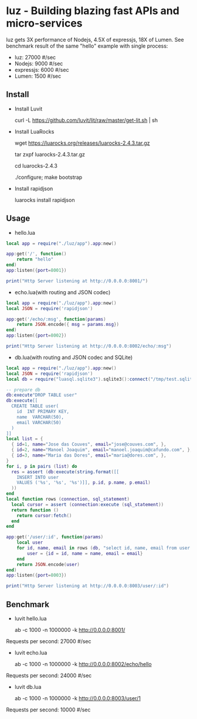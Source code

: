 # luz - Building blazing fast APIs and micro-services
luz gets 3X performance of Nodejs, 4.5X of expressjs, 18X of Lumen.
See benchmark result of the same "hello" example with single process:
- luz: 27000 #/sec
- Nodejs: 9000 #/sec
- expressjs: 6000 #/sec
- Lumen: 1500 #/sec

## Install
- Install Luvit

    curl -L https://github.com/luvit/lit/raw/master/get-lit.sh | sh

- Install LuaRocks

    wget https://luarocks.org/releases/luarocks-2.4.3.tar.gz

    tar zxpf luarocks-2.4.3.tar.gz

    cd luarocks-2.4.3

    ./configure; make bootstrap

- Install rapidjson

    luarocks install rapidjson

## Usage
- hello.lua
```Lua
local app = require("./luz/app").app:new()

app:get('/', function()
	return "hello"
end)
app:listen({port=8001})

print("Http Server listening at http://0.0.0.0:8001/")
```

- echo.lua(with routing and JSON codec)
```Lua
local app = require("./luz/app").app:new()
local JSON = require('rapidjson')

app:get('/echo/:msg', function(params)
	return JSON.encode({ msg = params.msg})
end)
app:listen({port=8002})

print("Http Server listening at http://0.0.0.0:8002/echo/:msg")
```

- db.lua(with routing and JSON codec and SQLite)
```Lua
local app = require("./luz/app").app:new()
local JSON = require('rapidjson')
local db = require("luasql.sqlite3").sqlite3():connect("/tmp/test.sqlite3")

-- prepare db
db:execute"DROP TABLE user"
db:execute[[
  CREATE TABLE user(
    id  INT PRIMARY KEY,
    name  VARCHAR(50),
    email VARCHAR(50)
  )
]]
local list = {
  { id=1, name="Jose das Couves", email="jose@couves.com", },
  { id=2, name="Manoel Joaquim", email="manoel.joaquim@cafundo.com", },
  { id=3, name="Maria das Dores", email="maria@dores.com", },
}
for i, p in pairs (list) do
  res = assert (db:execute(string.format([[
    INSERT INTO user
    VALUES ('%s', '%s', '%s')]], p.id, p.name, p.email)
  ))
end
local function rows (connection, sql_statement)
  local cursor = assert (connection:execute (sql_statement))
  return function ()
    return cursor:fetch()
  end
end

app:get('/user/:id', function(params)
	local user
	for id, name, email in rows (db, "select id, name, email from user where id = "..params.id) do
		user = {id = id, name = name, email = email}
	end
	return JSON.encode(user)
end)
app:listen({port=8003})

print("Http Server listening at http://0.0.0.0:8003/user/:id")
```

## Benchmark
- luvit hello.lua

    ab -c 1000 -n 1000000 -k http://0.0.0.0:8001/

Requests per second: 27000 #/sec

- luvit echo.lua

    ab -c 1000 -n 1000000 -k http://0.0.0.0:8002/echo/hello

Requests per second: 24000 #/sec

- luvit db.lua

    ab -c 1000 -n 1000000 -k http://0.0.0.0:8003/user/1

Requests per second: 10000 #/sec